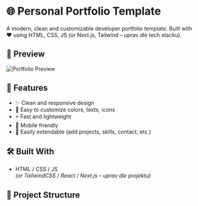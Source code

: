# 🌐 Personal Portfolio Template

A modern, clean and customizable developer portfolio template. Built with ❤️ using HTML, CSS, JS (or Next.js, Tailwind – uprav dle tech stacku).

## 📸 Preview

![Portfolio Preview](assets/preview.png)

## 🚀 Features

- ✨ Clean and responsive design
- 🎨 Easy to customize colors, texts, icons
- ⚡ Fast and lightweight
- 📱 Mobile friendly
- 🧩 Easily extendable (add projects, skills, contact, etc.)

## 🛠️ Built With

- HTML / CSS / JS  
  _(or TailwindCSS / React / Next.js – uprav dle projektu)_

## 📁 Project Structure


